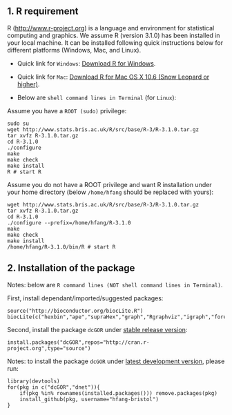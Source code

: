 ## 1. R requirement

R (http://www.r-project.org) is a language and environment for statistical computing and graphics. We assume R (version 3.1.0) has been installed in your local machine. It can be installed following quick instructions below for different platforms (Windows, Mac, and Linux).

* Quick link for `Windows`: [Download R for Windows](http://www.stats.bris.ac.uk/R/bin/windows/base/R-3.1.0-win.exe).
* Quick link for `Mac`: [Download R for Mac OS X 10.6 (Snow Leopard or higher)](http://cran.r-project.org/bin/macosx/R-3.1.0-snowleopard.pkg).

* Below are `shell command lines in Terminal` (for `Linux`):

Assume you have a `ROOT (sudo)` privilege:
    
    sudo su
    wget http://www.stats.bris.ac.uk/R/src/base/R-3/R-3.1.0.tar.gz
    tar xvfz R-3.1.0.tar.gz
    cd R-3.1.0
    ./configure
    make
    make check
    make install
    R # start R

Assume you do not have a ROOT privilege and want R installation under your home directory (below `/home/hfang` should be replaced with yours):

    wget http://www.stats.bris.ac.uk/R/src/base/R-3/R-3.1.0.tar.gz
    tar xvfz R-3.1.0.tar.gz
    cd R-3.1.0
    ./configure --prefix=/home/hfang/R-3.1.0
    make
    make check
    make install
    /home/hfang/R-3.1.0/bin/R # start R

## 2. Installation of the package

Notes: below are `R command lines (NOT shell command lines in Terminal)`.

First, install dependant/imported/suggested packages:

    source("http://bioconductor.org/biocLite.R")
    biocLite(c("hexbin","ape","supraHex","graph","Rgraphviz","igraph","foreach","doMC","devtools"))

Second, install the package `dcGOR` under [stable release version](http://cran.r-project.org/package=dcGOR):

    install.packages("dcGOR",repos="http://cran.r-project.org",type="source")

Notes: to install the package `dcGOR` under [latest development version](https://github.com/hfang-bristol/dcGOR), please run:

    library(devtools)
    for(pkg in c("dcGOR","dnet")){
        if(pkg %in% rownames(installed.packages())) remove.packages(pkg)
        install_github(pkg, username="hfang-bristol")
    }
